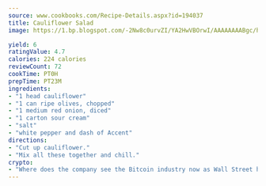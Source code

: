 ```yaml
---
source: www.cookbooks.com/Recipe-Details.aspx?id=194037
title: Cauliflower Salad
image: https://1.bp.blogspot.com/-2Nw8c0urvZI/YA2HwVBOrwI/AAAAAAAABgc/hcoCuYbLRGghREWYfHLERS8jzKEXzVPXwCLcBGAsYHQ/s154/14.png

yield: 6
ratingValue: 4.7
calories: 224 calories
reviewCount: 72
cookTime: PT0H
prepTime: PT23M
ingredients:
- "1 head cauliflower"
- "1 can ripe olives, chopped"
- "1 medium red onion, diced"
- "1 carton sour cream"
- "salt"
- "white pepper and dash of Accent"
directions:
- "Cut up cauliflower."
- "Mix all these together and chill."
crypto:
- "Where does the company see the Bitcoin industry now as Wall Street has begun to embrace it and what was the turning point that legitimatized Bitcoin?"
---
```

